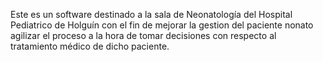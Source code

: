 Este es un software destinado a la sala de Neonatología del Hospital Pediatrico de Holguín 
con el fin de mejorar la gestion del paciente nonato  agilizar el proceso a la hora de tomar 
decisiones con respecto al tratamiento médico de dicho paciente.

